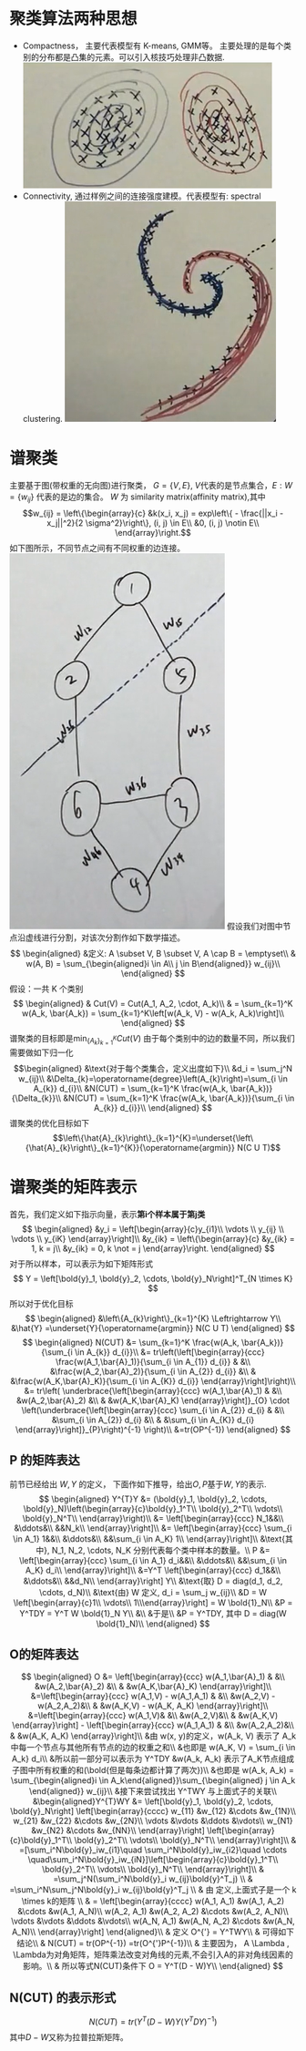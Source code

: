 # 聚类算法两种思想
- Compactness， 主要代表模型有 K-means, GMM等。 主要处理的是每个类别的分布都是凸集的元素。可以引入核技巧处理非凸数据.
![xx](./markdown_figure/10_凸集分布.png)
- Connectivity, 通过样例之间的连接强度建模。代表模型有: spectral clustering.
![xx](./markdown_figure/11_非凸集分布.png)
# 谱聚类
主要基于图(带权重的无向图)进行聚类， $G = \left\{V, E\right\}$, $V$代表的是节点集合，$E: W = \left\{w_{ij}\right\}$ 代表的是边的集合。
$W$ 为 similarity matrix(affinity matrix),其中
$$w_{ij} = \left\{\begin{array}{c} 
&k(x_i, x_j) = exp\left\{ - \frac{||x_i - x_j||^2}{2 \sigma^2}\right\}, (i, j) \in E\\
&0, (i, j) \notin E\\
\end{array}\right.$$
如下图所示，不同节点之间有不同权重的边连接。
![xx](./markdown_figure/12_谱聚类.png)
假设我们对图中节点沿虚线进行分割，对该次分割作如下数学描述。
$$
\begin{aligned}
&定义: A \subset V, B \subset V, A \cap B = \emptyset\\
& w(A, B) = \sum_{\begin{aligned}i \in A\\ j \in B\end{aligned}} w_{ij}\\
\end{aligned}
$$
假设：一共 K 个类别
$$
\begin{aligned}
& Cut(V) = Cut(A_1, A_2, \cdot, A_k)\\
& = \sum_{k=1}^K w(A_k,  \bar{A_k}) = \sum_{k=1}^K\left[w(A_k,  V) - w(A_k,  A_k)\right]\\
\end{aligned}
$$
谱聚类的目标即是$\min_{\left\{A_k\right\}^K_{k=1}}Cut(V)$
由于每个类别中的边的数量不同，所以我们需要做如下归一化
$$\begin{aligned}
&\text{对于每个类集合，定义出度如下}\\
&d_i = \sum_j^N w_{ij}\\
&\Delta_{k}=\operatorname{degree}\left(A_{k}\right)=\sum_{i \in A_{k}} d_{i}\\
&N(CUT) = \sum_{k=1}^K \frac{w(A_k,  \bar{A_k})}{\Delta_{k}}\\
&N(CUT) = \sum_{k=1}^K \frac{w(A_k,  \bar{A_k})}{\sum_{i \in A_{k}} d_{i}}\\
\end{aligned}
$$
谱聚类的优化目标如下
$$\left\{\hat{A}_{k}\right\}_{k=1}^{K}=\underset{\left\{\hat{A}_{k}\right\}_{k=1}^{K}}{\operatorname{argmin}} N(C U T)$$
# 谱聚类的矩阵表示
首先，我们定义如下指示向量，表示**第i个样本属于第j类**
$$
\begin{aligned}
&y_i = \left[\begin{array}{c}y_{i1}\\ \vdots \\ y_{ij} \\ \vdots \\ y_{iK} \end{array}\right]\\
&y_{ik} = \left\{\begin{array}{c}
&y_{ik} = 1, k  = j\\ 
&y_{ik} = 0, k \not = j \end{array}\right.
\end{aligned}
$$
对于所以样本，可以表示为如下矩阵形式
$$
Y = \left[\bold{y}_1, \bold{y}_2, \cdots, \bold{y}_N\right]^T_{N \times K}
$$
所以对于优化目标
$$
\begin{aligned}
&\left\{A_{k}\right\}_{k=1}^{K} \Leftrightarrow Y\\
&\hat{Y} =\underset{Y}{\operatorname{argmin}} N(C U T)
\end{aligned}
$$
$$
\begin{aligned}
N(CUT) &= \sum_{k=1}^K \frac{w(A_k,  \bar{A_k})}{\sum_{i \in A_{k}} d_{i}}\\
&= tr\left(\left[\begin{array}{ccc}
\frac{w(A_1,\bar{A}_1)}{\sum_{i \in A_{1}} d_{i}} & &\\ 
 &\frac{w(A_2,\bar{A}_2)}{\sum_{i \in A_{2}} d_{i}} &\\
 & &\frac{w(A_K,\bar{A}_K)}{\sum_{i \in A_{K}} d_{i}}
\end{array}\right]\right)\\
&= tr\left(
\underbrace{\left[\begin{array}{ccc}
w(A_1,\bar{A}_1) & &\\ 
&w(A_2,\bar{A}_2) &\\
& &w(A_K,\bar{A}_K)
\end{array}\right]}_{O} \cdot \left(\underbrace{\left[\begin{array}{ccc}
\sum_{i \in A_{2}} d_{i} & &\\ 
 &\sum_{i \in A_{2}} d_{i} &\\
 & &\sum_{i \in A_{K}} d_{i}
\end{array}\right]}_{P}\right)^{-1} \right)\\
&=tr(OP^{-1})
\end{aligned}
$$
## P 的矩阵表达
前节已经给出 $W,Y$ 的定义， 下面作如下推导，给出$O, P$基于$W, Y$的表示.
$$
\begin{aligned}
Y^{T}Y &= (\bold{y}_1, \bold{y}_2, \cdots, \bold{y}_N)\left(\begin{array}{c}\bold{y}_1^T\\ \bold{y}_2^T\\ \vdots\\ \bold{y}_N^T\\ \end{array}\right)\\
&= \left[\begin{array}{ccc}
N_1&&\\
&\ddots&\\
&&N_k\\
\end{array}\right]\\
&= \left[\begin{array}{ccc}
\sum_{i \in A_1} 1&&\\
&\ddots&\\
&&\sum_{i \in A_K} 1\\
\end{array}\right]\\
&\text{其中}, N_1, N_2, \cdots, N_K 分别代表每个类中样本的数量。\\
P &= \left[\begin{array}{ccc}
\sum_{i \in A_1} d_i&&\\
&\ddots&\\
&&\sum_{i \in A_K} d_i\\
\end{array}\right]\\
&=Y^T \left[\begin{array}{ccc}
d_1&&\\
&\ddots&\\
&&d_N\\
\end{array}\right] Y\\
&\text{取} D = diag(d_1, d_2, \cdots, d_N)\\
&\text{由} W 定义, d_i = \sum_j w_{ij}\\
&D = W \left[\begin{array}{c}1\\ \vdots\\ 1\\\end{array}\right] = W \bold{1}_N\\
&P = Y^TDY = Y^T W \bold{1}_N Y\\
&\\
&于是\\
&P = Y^TDY, 其中 D = diag(W \bold{1}_N)\\
\end{aligned}
$$
## O的矩阵表达
$$
\begin{aligned}
O &= \left[\begin{array}{ccc}
w(A_1,\bar{A}_1) & &\\ 
&w(A_2,\bar{A}_2) &\\
& &w(A_K,\bar{A}_K)
\end{array}\right]\\
&=\left[\begin{array}{ccc}
w(A_1,V) - w(A_1,A_1) & &\\ 
&w(A_2,V) - w(A_2,A_2)&\\
& &w(A_K,V) - w(A_K, A_K)
\end{array}\right]\\
&=\left[\begin{array}{ccc}
w(A_1,V)& &\\ 
&w(A_2,V)&\\
& &w(A_K,V)
\end{array}\right] - \left[\begin{array}{ccc}
w(A_1,A_1) & &\\ 
&w(A_2,A_2)&\\
& &w(A_K, A_K)
\end{array}\right]\\
&由 w(x, y)的定义，w(A_k, V) 表示了 A_k中每一个节点与其他所有节点的边的权重之和\\
&也即是 w(A_K, V) = \sum_{i \in A_k} d_i\\
&所以前一部分可以表示为 Y^TDY
&w(A_k, A_k) 表示了A_K节点组成子图中所有权重的和(\bold{但是每条边都计算了两次})\\
&也即是 w(A_k, A_k) = \sum_{\begin{aligned}i \in A_k\end{aligned}}\sum_{\begin{aligned} j \in A_k  \end{aligned}} w_{ij}\\
&接下来尝试找出 Y^TWY 与上面式子的关联\\
&\begin{aligned}Y^{T}WY &= \left[\bold{y}_1, \bold{y}_2, \cdots, \bold{y}_N\right]
\left[\begin{array}{cccc}
w_{11} &w_{12} &\cdots &w_{1N}\\
w_{21} &w_{22} &\cdots &w_{2N}\\
\vdots &\vdots &\ddots &\vdots\\
w_{N1} &w_{N2} &\cdots &w_{NN}\\
\end{array}\right]
\left[\begin{array}{c}\bold{y}_1^T\\ \bold{y}_2^T\\ \vdots\\ \bold{y}_N^T\\ \end{array}\right]\\
& =[\sum_i^N\bold{y}_iw_{i1}\quad \sum_i^N\bold{y}_iw_{i2}\quad \cdots \quad\sum_i^N\bold{y}_iw_{iN}]\left[\begin{array}{c}\bold{y}_1^T\\ \bold{y}_2^T\\ \vdots\\ \bold{y}_N^T\\ \end{array}\right]\\
& =\sum_j^N(\sum_i^N\bold{y}_i w_{ij}\bold{y}^T_j) \\
& =\sum_i^N\sum_j^N\bold{y}_i w_{ij}\bold{y}^T_j \\
& 由 定义,上面式子是一个 k \times k的矩阵 \\
& = 
\left[\begin{array}{cccc}
w(A_1, A_1) &w(A_1, A_2) &\cdots &w(A_1, A_N)\\
w(A_2, A_1) &w(A_2, A_2) &\cdots &w(A_2, A_N)\\
\vdots &\vdots &\ddots &\vdots\\
w(A_N, A_1) &w(A_N, A_2) &\cdots &w(A_N, A_N)\\
\end{array}\right]
\end{aligned}\\
& 定义 O^{'} = Y^TWY\\
& 可得如下结论\\
& N(CUT) = tr(OP^{-1}) =tr(O^{'}P^{-1})\\
& 主要因为， A \Lambda , \Lambda为对角矩阵，矩阵乘法改变对角线的元素,不会引入A的非对角线因素的影响。\\ 
& 所以等式N(CUT)条件下 O = Y^T(D - W)Y\\
\end{aligned}
$$
## N(CUT) 的表示形式
$$
N(CUT) = tr(Y^T(D - W)Y (Y^TDY)^{-1})
$$
其中$D - W$又称为拉普拉斯矩阵。
